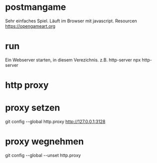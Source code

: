 # postmangame
Sehr einfaches Spiel. Läuft im Browser mit javascript. 
Resourcen https://opengameart.org

# run
Ein Webserver starten, in diesem Verezichnis. z.B. http-server
npx http-server

# http proxy

# proxy setzen
git config --global http.proxy http://127.0.0.1:3128

# proxy wegnehmen
git config --global --unset http.proxy
